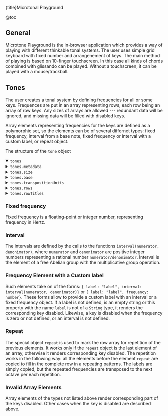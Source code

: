 {title}Microtonal Playground

@toc

## General

Microtone Playground is the in-browser application which provides a way of playing with different thinkable tonal systems. The user uses simple grid keyboard with fixed number and arrangenement of keys. The main method of playing is based on 10-finger touchscreen. In this case all kinds of chords combined with glissando can be played. Without a touchscreen, it can be played with a mouse/trackball.

## Tones

The user creates a tonal system by defining frequencies for all or some keys. Frequences are put in an array representing rows, each row being an array of row keys. Any sizes of arrays are allowed --- redundant data will be ignored, and missing data will be filled with disabled keys.

Array elements representing frequencies for the keys are defined as a polymorphic set, so the elements can be of several differnet types: fixed frequency, interval from a base note, fixed frequency or interval with a custom label, or repeat object.

The structure of the `tone` object
<details open="true"><summary><code>tones</code></summary>
    <details><summary><code>tones.metadata</code></summary>
        <p>Metadata is the information on the tonal system shown when &ldquo;Tonal System Metadata&rdquo; is turned on.
        The text lines are shown in the order of the properties as they appear in the object <code>tones.metadata</code>.
        For property names, it is recommended to take care of proper capitalization and use quotation marks if blank space characters have to be used in the name. The values are strigns, they can contain arbitrary HTML markup.
        </p>
        <details><summary><code>tones.metadata.title</code></summary>
            <p>Title is shown as heading of the metadata element.</p>
        </details>
        <details><summary><code>tones.metadata.copyright</code></summary>
            <p>Copyright HTML is prefixed with &ldquo;Copyright &copy;&rdquo;.</p>
        </details>
    </details>
    <details><summary><code>tones.size</code></summary>
        <details><summary><code>tones.size.width</code></summary>
            <p>Number of columns in the keyboard table</p>
        </details>
        <details><summary><code>tones.size.height</code></summary>
            <p>Number of rows in the keyboard table. This is only a limiting property. The actual number of rows cannot be greater than this number, but it could be smaller, if the actual number of elements of <code>tones.rows</code> is smaller.</p>
        </details>
    </details>
    <details><summary><code>tones.base</code></summary>
        <p>Base frequency in Hz used to calculate frequencies specified as intervals.</p>
    </details>
    <details><summary><code>tones.transpositionUnits</code></summary>
        <p>Number of the transposition units per octave. For 12-EDO, this value is usually 12. This value is used in the calculations of the minimum and maximum values of Transposition.</p>
    </details>
    <details><summary><code>tones.rows</code></summary>
        <p>Array of arrays of tone objects.</p>
    </details>
    <details><summary><code>tones.rowTitles</code></summary>
        <p>Array of arrays of strings. Each string is the title of a row corresponding to the mode. The object <code>repeat</code> can be used at the end. It specifies that the last string should be used for the rest of the modes.</p>
    </details>
</details>

### Fixed frequency

Fixed frequency is a floating-point or integer number, representing frequency in Hertz.

### Interval

The intervals are defined by the calls to the functions `interval(numerator, denonimator)`, where `numerator` and `denonimator` are positive integer numbers representing a rational number `numerator/denonimator`. Interval is the element of a free Abelian group with the multiplicative group operation.

### Frequency Element with a Custom label

Such elements take on of the forms: `{ label: "label", interval: interval(numerator, denonimator)}` or `{ label: "label", frequency: number}`. These forms allow to provide a custom label with an interval or a fixed frequency object. If a label is not defined, is an empty string or this property with the name `label` is not of a `String` type, it renders the corresponding key disabled. Likewise, a key is disabled when the frequency is zero or not defined, or an interval is not defined.

### Repeat

The special object `repeat` is used to mark the row array for repetition of the previous elements. It works only if the `repeat` object is the last element of an array, otherwise it renders corresponding key disabled. The repetition works in the following way: all the elements before the element `repeat` are copied to fill in the complete row in a repeating patterns. The labels are simply copied, but the repeated frequencies are transposed to the next octave per each repetition.

### Invalid Array Elements

Array elements of the types not listed above render corresponding part of the keys disabled. Other cases when the key is disabled are described above.